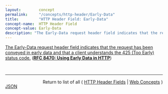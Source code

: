 ```yaml
---
layout:        concept
permalink:     "/concepts/http-header/Early-Data"
title:         "HTTP Header Field: Early-Data"
concept-name:  HTTP Header Field
concept-value: Early-Data
description: "The Early-Data request header field indicates that the request has been conveyed in early data and that a client understands the 425 (Too Early) status code."
---
```


[The Early-Data request header field indicates that the request has been conveyed in early data and that a client understands the 425 (Too Early) status code.](https://datatracker.ietf.org/doc/html/rfc8470#section-5.1 "Read documentation for HTTP Header Field &#34;Early-Data&#34;") (**[RFC 8470: Using Early Data in HTTP](/specs/IETF/RFC/8470 "Using TLS early data creates an exposure to the possibility of a replay attack. This document defines mechanisms that allow clients to communicate with servers about HTTP requests that are sent in early data. Techniques are described that use these mechanisms to mitigate the risk of replay.")**)

<br/>
<hr/>

<p style="float : left"><a href="./Early-Data.json" title="JSON representing this particular Web Concept value">JSON</a></p>
<p style="text-align: right">Return to list of all ( <a href="../http-header/">HTTP Header Fields</a> | <a href="../">Web Concepts</a> )</p>
